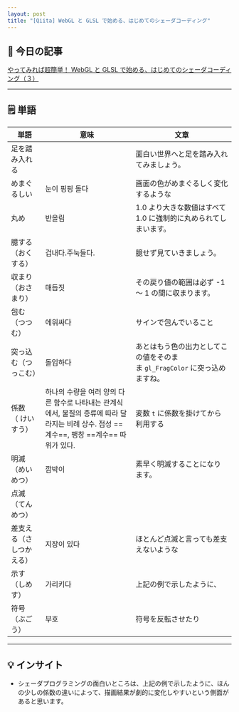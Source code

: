 ```yaml
---
layout: post
title: "[Qiita] WebGL と GLSL で始める、はじめてのシェーダコーディング"
---
```


## 📖 今日の記事  
[やってみれば超簡単！ WebGL と GLSL で始める、はじめてのシェーダコーディング（３）](https://qiita.com/doxas/items/7e830faefdf14189a7a4)

---

## 🗒️ 単語

| 単語           | 意味                                                                                   | 文章                                            |
| ------------ | ------------------------------------------------------------------------------------ | --------------------------------------------- |
| 足を踏み入れる      |                                                                                      | 面白い世界へと足を踏み入れてみましょう。                          |
| めまぐるしい       | 눈이 핑핑 돌다                                                                             | 画面の色がめまぐるしく変化するような                            |
| 丸め           | 반올림                                                                                  | 1.0 より大きな数値はすべて 1.0 に強制的に丸められてしまいます。          |
| 臆する（おくする）    | 겁내다.주눅들다.                                                                            | 臆せず見ていきましょう。                                  |
| 収まり（おさまり）    | 매듭짓                                                                                  | その戻り値の範囲は必ず -1 ～ 1 の間に収まります。                  |
| 包む（つつむ）      | 에워싸다                                                                                 | サインで包んでいること                                   |
| 突っ込む（つっこむ）   | 돌입하다                                                                                 | あとはもう色の出力としてこの値をそのまま `gl_FragColor` に突っ込めますね。 |
| 係数（ けいすう）    | 하나의 수량을 여러 양의 다른 함수로 나타내는 관계식에서, 물질의 종류에 따라 달라지는 비례 상수. 점성 ==계수==, 팽창 ==계수== 따위가 있다. | 変数 `t` に係数を掛けてから利用する                          |
| 明滅（めいめつ）     | 깜박이                                                                                  | 素早く明滅することになります。                               |
| 点滅（てんめつ）     |                                                                                      |                                               |
| 差支える（さしつかえる） | 지장이 있다                                                                               | ほとんど点滅と言っても差支えないような                           |
| 示す（しめす）      | 가리키다                                                                                 | 上記の例で示したように、                                  |
| 符号（ぶごう）      | 부호                                                                                   | 符号を反転させたり                                     |


---

## 💡 インサイト

- シェーダプログラミングの面白いところは、上記の例で示したように、ほんの少しの係数の違いによって、描画結果が劇的に変化しやすいという側面があると思います。
